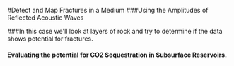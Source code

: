 
#Detect and Map Fractures in a Medium
###Using the Amplitudes of Reflected Acoustic Waves

###In this case we'll look at layers of rock and try to determine
if the data shows potential for fractures.

#### Evaluating the potential for CO2 Sequestration in Subsurface Reservoirs.



